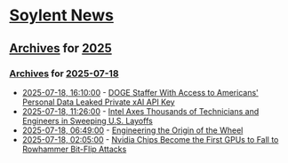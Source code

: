 # [Soylent News](../../../README.md)

## [Archives](../../index.md) for [2025](../index.md)

### [Archives](../../index.md) for [2025-07-18](index.md)

* [2025-07-18, 16:10:00](https://soylentnews.org/article.pl?sid=25/07/18/011202&from=rss) - [DOGE Staffer With Access to Americans' Personal Data Leaked Private xAI API Key](https://soylentnews.org/article.pl?sid=25/07/18/011202&from=rss)
* [2025-07-18, 11:26:00](https://soylentnews.org/article.pl?sid=25/07/17/127255&from=rss) - [Intel Axes Thousands of Technicians and Engineers in Sweeping U.S. Layoffs](https://soylentnews.org/article.pl?sid=25/07/17/127255&from=rss)
* [2025-07-18, 06:49:00](https://soylentnews.org/article.pl?sid=25/07/17/124242&from=rss) - [Engineering the Origin of the Wheel](https://soylentnews.org/article.pl?sid=25/07/17/124242&from=rss)
* [2025-07-18, 02:05:00](https://soylentnews.org/article.pl?sid=25/07/17/1148204&from=rss) - [Nvidia Chips Become the First GPUs to Fall to Rowhammer Bit-Flip Attacks](https://soylentnews.org/article.pl?sid=25/07/17/1148204&from=rss)
